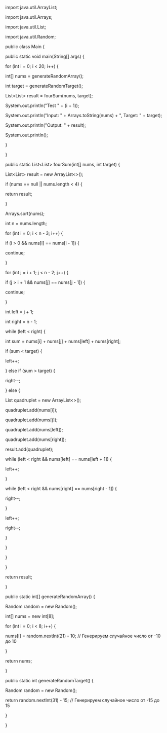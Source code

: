 ﻿import java.util.ArrayList;

import java.util.Arrays;

import java.util.List;

import java.util.Random;

public class Main {

public static void main(String[] args) {

for (int i = 0; i < 20; i++) {

int[] nums = generateRandomArray();

int target = generateRandomTarget();

List<List<Integer>> result = fourSum(nums, target);

System.out.println("Test " + (i + 1));

System.out.println("Input: " + Arrays.toString(nums) + ", Target: " + target);

System.out.println("Output: " + result);

System.out.println();

}

}

public static List<List<Integer>> fourSum(int[] nums, int target) {

List<List<Integer>> result = new ArrayList<>();

if (nums == null || nums.length < 4) {

return result;

}

Arrays.sort(nums);

int n = nums.length;

for (int i = 0; i < n - 3; i++) {

if (i > 0 && nums[i] == nums[i - 1]) {

continue;

}

for (int j = i + 1; j < n - 2; j++) {

if (j > i + 1 && nums[j] == nums[j - 1]) {

continue;

}

int left = j + 1;

int right = n - 1;

while (left < right) {

int sum = nums[i] + nums[j] + nums[left] + nums[right];

if (sum < target) {

left++;

} else if (sum > target) {

right--;

} else {

List<Integer> quadruplet = new ArrayList<>();

quadruplet.add(nums[i]);

quadruplet.add(nums[j]);

quadruplet.add(nums[left]);

quadruplet.add(nums[right]);

result.add(quadruplet);

while (left < right && nums[left] == nums[left + 1]) {

left++;

}

while (left < right && nums[right] == nums[right - 1]) {

right--;

}

left++;

right--;

}

}

}

}

return result;

}

public static int[] generateRandomArray() {

Random random = new Random();

int[] nums = new int[8];

for (int i = 0; i < 8; i++) {

nums[i] = random.nextInt(21) - 10; // Генерируем случайное число от -10 до 10

}

return nums;

}

public static int generateRandomTarget() {

Random random = new Random();

return random.nextInt(31) - 15; // Генерируем случайное число от -15 до 15

}

}
